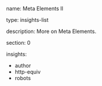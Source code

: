name: Meta Elements II

type: insights-list

description: More on Meta Elements.

section: 0

insights:
  - author
  - http-equiv
  - robots
